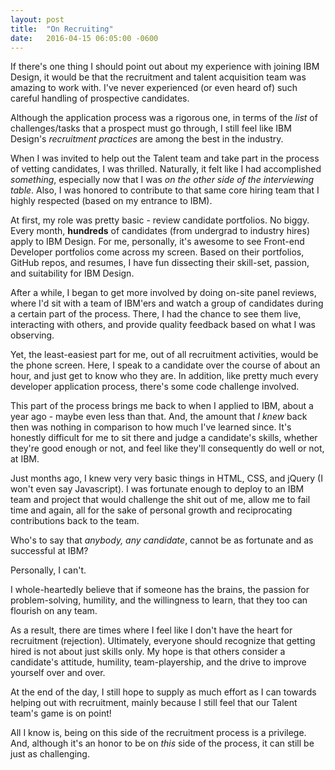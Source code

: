 ```yaml
---
layout: post
title:  "On Recruiting"
date:   2016-04-15 06:05:00 -0600
---
```


If there's one thing I should point out about my experience with joining IBM Design, it would be that the recruitment and talent acquisition team was amazing to work with. I've never experienced (or even heard of) such careful handling of prospective candidates.

Although the application process was a rigorous one, in terms of the _list_ of challenges/tasks that a prospect must go through, I still feel like IBM Design's _recruitment practices_ are among the best in the industry.

When I was invited to help out the Talent team and take part in the process of vetting candidates, I was thrilled. Naturally, it felt like I had accomplished _something_, especially now that I was _on the other side of the interviewing table_. Also, I was honored to contribute to that same core hiring team that I highly respected (based on my entrance to IBM).

At first, my role was pretty basic - review candidate portfolios. No biggy. Every month, **hundreds** of candidates (from undergrad to industry hires) apply to IBM Design. For me, personally, it's awesome to see Front-end Developer portfolios come across my screen. Based on their portfolios, GitHub repos, and resumes, I have fun dissecting their skill-set, passion, and suitability for IBM Design.

After a while, I began to get more involved by doing on-site panel reviews, where I'd sit with a team of IBM'ers and watch a group of candidates during a certain part of the process. There, I had the chance to see them live, interacting with others, and provide quality feedback based on what I was observing.

Yet, the least-easiest part for me, out of all recruitment activities, would be the phone screen. Here, I speak to a candidate over the course of about an hour, and just get to know who they are. In addition, like pretty much every developer application process, there's some code challenge involved.

This part of the process brings me back to when I applied to IBM, about a year ago - maybe even less than that. And, the amount that _I knew_ back then was nothing in comparison to how much I've learned since. It's honestly difficult for me to sit there and judge a candidate's skills, whether they're good enough or not, and feel like they'll consequently do well or not, at IBM.

Just months ago, I knew very very basic things in HTML, CSS, and jQuery (I won't even say Javascript). I was fortunate enough to deploy to an IBM team and project that would challenge the shit out of me, allow me to fail time and again, all for the sake of personal growth and reciprocating contributions back to the team.

Who's to say that _anybody, any candidate_, cannot be as fortunate and as successful at IBM?

Personally, I can't.

I whole-heartedly believe that if someone has the brains, the passion for problem-solving, humility, and the willingness to learn, that they too can flourish on any team.

As a result, there are times where I feel like I don't have the heart for recruitment (rejection). Ultimately, everyone should recognize that getting hired is not about just skills only. My hope is that others consider a candidate's attitude, humility, team-playership, and the drive to improve yourself over and over.

At the end of the day, I still hope to supply as much effort as I can towards helping out with recruitment, mainly because I still feel that our Talent team's game is on point! 

All I know is, being on this side of the recruitment process is a privilege. And, although it's an honor to be on _this_ side of the process, it can still be just as challenging.













